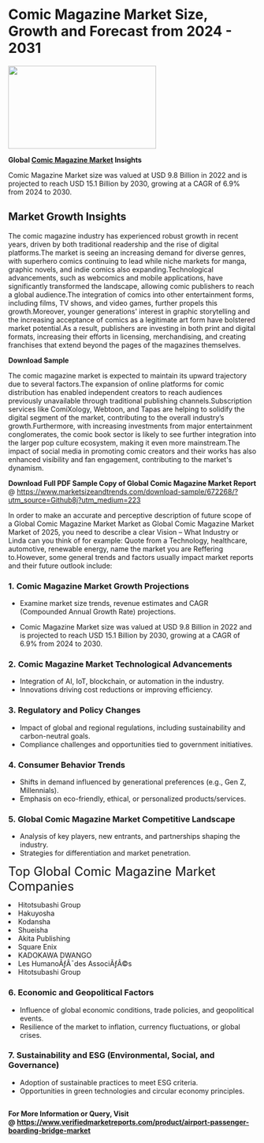 <H1>Comic Magazine Market Size, Growth and Forecast from 2024 - 2031</H1><img class="aligncenter size-medium wp-image-584254" src="https://thirdeyenews.in/wp-content/uploads/2024/09/Global-Market-Research-300x168.jpeg" alt="" width="300" height="168" /><p><strong>Global&nbsp;<a href="https://www.marketsizeandtrends.com/download-sample/672268/?utm_source=Github8j?utm_medium=223">Comic Magazine Market</a> Insights</strong></p><p>Comic Magazine Market size was valued at USD 9.8 Billion in 2022 and is projected to reach USD 15.1 Billion by 2030, growing at a CAGR of 6.9% from 2024 to 2030.</p><p><h2>Market Growth Insights</h2> The comic magazine industry has experienced robust growth in recent years, driven by both traditional readership and the rise of digital platforms.The market is seeing an increasing demand for diverse genres, with superhero comics continuing to lead while niche markets for manga, graphic novels, and indie comics also expanding.Technological advancements, such as webcomics and mobile applications, have significantly transformed the landscape, allowing comic publishers to reach a global audience.The integration of comics into other entertainment forms, including films, TV shows, and video games, further propels this growth.Moreover, younger generations' interest in graphic storytelling and the increasing acceptance of comics as a legitimate art form have bolstered market potential.As a result, publishers are investing in both print and digital formats, increasing their efforts in licensing, merchandising, and creating franchises that extend beyond the pages of the magazines themselves.<p><strong>Download Sample</strong></p> The comic magazine market is expected to maintain its upward trajectory due to several factors.The expansion of online platforms for comic distribution has enabled independent creators to reach audiences previously unavailable through traditional publishing channels.Subscription services like ComiXology, Webtoon, and Tapas are helping to solidify the digital segment of the market, contributing to the overall industry’s growth.Furthermore, with increasing investments from major entertainment conglomerates, the comic book sector is likely to see further integration into the larger pop culture ecosystem, making it even more mainstream.The impact of social media in promoting comic creators and their works has also enhanced visibility and fan engagement, contributing to the market's dynamism.<p><span class=""><strong>Download Full PDF Sample Copy of Global Comic Magazine Market Report</strong> @ <a href="https://www.marketsizeandtrends.com/download-sample/672268/?utm_source=Github8j?utm_medium=223" target="_blank">https://www.marketsizeandtrends.com/download-sample/672268/?utm_source=Github8j?utm_medium=223</a></span></p><p>In order to make an accurate and perceptive description of future scope of a Global&nbsp;Comic Magazine Market Market as Global&nbsp;Comic Magazine Market Market of 2025, you need to describe a clear Vision &ndash; What Industry or Linda can you think of for example: Quote from a Technology, healthcare, automotive, renewable energy, name the market you are Reffering to.However, some general trends and factors usually impact market reports and their future outlook include:</p><h3>1.&nbsp;<strong>Comic Magazine Market Growth Projections</strong></h3><ul><li>Examine market size trends, revenue estimates and CAGR (Compounded Annual Growth Rate) projections.</li><li><p>Comic Magazine Market size was valued at USD 9.8 Billion in 2022 and is projected to reach USD 15.1 Billion by 2030, growing at a CAGR of 6.9% from 2024 to 2030.</p></li></ul><h3>2.&nbsp;<strong>Comic Magazine Market Technological Advancements</strong></h3><ul><li>Integration of AI, IoT, blockchain, or automation in the industry.</li><li>Innovations driving cost reductions or improving efficiency.</li></ul><h3>3.&nbsp;<strong>Regulatory and Policy Changes</strong></h3><ul><li>Impact of global and regional regulations, including sustainability and carbon-neutral goals.</li><li>Compliance challenges and opportunities tied to government initiatives.</li></ul><h3>4.&nbsp;<strong>Consumer Behavior Trends</strong></h3><ul><li>Shifts in demand influenced by generational preferences (e.g., Gen Z, Millennials).</li><li>Emphasis on eco-friendly, ethical, or personalized products/services.</li></ul><h3>5.&nbsp;<strong>Global Comic Magazine Market Competitive Landscape</strong></h3><ul><li>Analysis of key players, new entrants, and partnerships shaping the industry.</li><li>Strategies for differentiation and market penetration.</li></ul><p data-pm-slice="1 1 []"><span style="color: inherit; font-family: inherit; font-size: 25px;">Top Global Comic Magazine Market Companies</span></p><div class="" data-test-id=""><p><li>Hitotsubashi Group</li><li> Hakuyosha</li><li> Kodansha</li><li> Shueisha</li><li> Akita Publishing</li><li> Square Enix</li><li> KADOKAWA DWANGO</li><li> Les HumanoÃƒÂ¯des AssociÃƒÂ©s</li><li> Hitotsubashi Group</li></p></div><h3>6.&nbsp;<strong>Economic and Geopolitical Factors</strong></h3><ul><li>Influence of global economic conditions, trade policies, and geopolitical events.</li><li>Resilience of the market to inflation, currency fluctuations, or global crises.</li></ul><h3>7.&nbsp;<strong>Sustainability and ESG (Environmental, Social, and Governance)</strong></h3><ul><li>Adoption of sustainable practices to meet ESG criteria.</li><li>Opportunities in green technologies and circular economy principles.</li></ul><h2><strong style="font-size: 14px;">For More Information or Query, Visit @&nbsp;</strong><a style="background-color: #ffffff; font-size: 14px;" href="https://www.marketsizeandtrends.com/report/comic-magazine-market/" target="_blank">https://www.verifiedmarketreports.com/product/airport-passenger-boarding-bridge-market</a></h2>